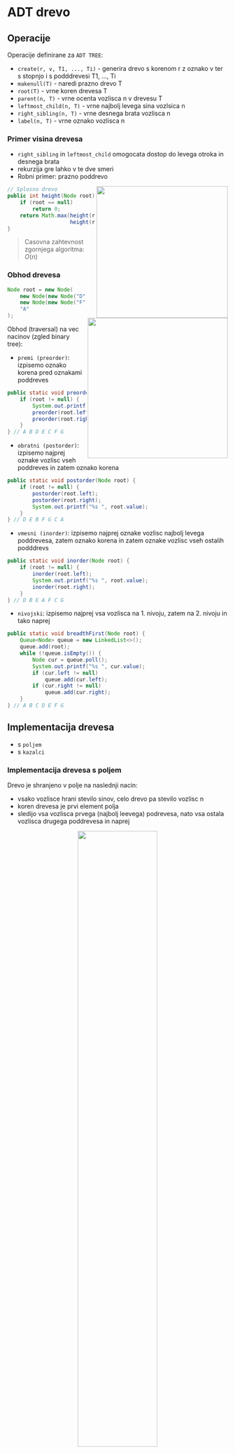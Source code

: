 # ADT drevo

## Operacije

Operacije definirane za `ADT TREE`:

- `create(r, v, T1, ..., Ti)` - generira drevo s korenom r z oznako v ter s stopnjo i s podddrevesi T1, ..., Ti
- `makenull(T)` - naredi prazno drevo T
- `root(T)` - vrne koren drevesa T
- `parent(n, T)` - vrne ocenta vozlisca n v drevesu T
- `leftmost_child(n, T)` - vrne najbolj levega sina vozlsica n
- `right_sibling(n, T)` - vrne desnega brata vozlisca n
- `label(n, T)` - vrne oznako vozlisca n

### Primer visina drevesa

- `right_sibling` in `leftmost_child` omogocata dostop do levega otroka in desnega brata
- rekurzija gre lahko v te dve smeri
- Robni primer: prazno poddrevo

<img align="right" src="./images/visina-drevesa.png" width="300px"></p>

```java
// Splosno drevo
public int height(Node root) {
    if (root == null)
        return 0;
    return Math.max(height(root.leftmostChild+1),
                    height(root.rightSibling));
}
```

> Casovna zahtevnost zgornjega algoritma: $O(n)$

### Obhod drevesa

<img align="right" src="./images/traversla.png" width="320px">

```java
Node root = new Node(
    new Node(new Node("D"), new Node("E"), "B"),
    new Node(new Node("F"), new Node("G"), "C"),
    "A"
);
```

Obhod (traversal) na vec nacinov (zgled binary tree):

- `premi (preorder)`: izpisemo oznako korena pred oznakami poddreves

```java
public static void preorder(Node root) {
    if (root != null) {
        System.out.printf("%s ", root.value);
        preorder(root.left);
        preorder(root.right);
    }
} // A B D E C F G
```

- `obratni (postorder)`: izpisemo najprej oznake vozlisc vseh poddreves in zatem oznako korena

```java
public static void postorder(Node root) {
    if (root != null) {
        postorder(root.left);
        postorder(root.right);
        System.out.printf("%s ", root.value);
    }
} // D E B F G C A
```

- `vmesni (inorder)`: izpisemo najprej oznake vozlisc najbolj levega poddrevesa, zatem oznako korena in zatem oznake vozlisc vseh ostalih podddrevs

```java
public static void inorder(Node root) {
    if (root != null) {
        inorder(root.left);
        System.out.printf("%s ", root.value);
        inorder(root.right);
    }
} // D B E A F C G
```

- `nivojski`: izpisemo najprej vsa vozlisca na 1. nivoju, zatem na 2. nivoju in tako naprej

```java
public static void breadthFirst(Node root) {
    Queue<Node> queue = new LinkedList<>();
    queue.add(root);
    while (!queue.isEmpty()) {
        Node cur = queue.poll();
        System.out.printf("%s ", cur.value);
        if (cur.left != null)
            queue.add(cur.left);
        if (cur.right != null)
            queue.add(cur.right);
    }
} // A B C D E F G
```

## Implementacija drevesa

- s `poljem`
- s `kazalci`

### Implementacija drevesa s poljem

Drevo je shranjeno v polje na naslednji nacin:

- vsako vozlisce hrani stevilo sinov, celo drevo pa stevilo vozlisc n
- koren drevesa je prvi element polja
- sledijo vsa vozlisca prvega (najbolj leevega) podrevesa, nato vsa ostala vozlisca drugega poddrevesa in naprej

<p align="center"><img src="./images/drevo-s-poljem.png" width="60%"></p>

Ker polje ni dinamicna podatkovna struktura, se redko uporablja za implementacijo dreves.

- Problematicno je **spreminjanje dreves**
- Casovne zahtevnosti:

<p align="center"><img src="./images/drevo-s-poljem-zahtevnost.png" width="60%"></p>

Za `levo poravnana drevesa s konstantno stopnjo` so operacije sprehajanja po drevesu ucinkovite (razen operacije `create`)

<p align="center"><img src="./images/drevo-s-poljem-zahtevnost2.png" width="60%"></p>

<p align="center"><img src="./images/levo-poravnana-drevesa.png" width="60%"></p>

### Implementacija drevesa s kazalci

Imamo dve osnovni obliki:

- vsako vozlisce vsebuje `kazalci na levega otroka in desnega brata`
<p align="center"><img src="./images/kazalec-na-lotrokadsina.png" width="50%"></p>

- vsako vozlisce vsebuje `kazalce na vse otroke`
<p align="center"><img src="./images/kazalaec-na-votroke.png" width="50%"></p>

#### Kazalec na desnega brata in levega sina

Casovne zahtevnosti operacij

- operacije so ucinkovite

<p align="center"><img src="./images/lsin-dbrat.png" width="60%"></p>

## Binarna drevesa

- Vsa vozlisca s stopnjo manjso ali enako 2
- Vozlisce ima lahko tudi samo desnega sina

Lastnosti binarnih dreves:

- binarno drevo visine v ima najvec $2^v-1$ vozlisc
- visina binarnega drevesa z n vozlisci: $n\geq v \geq \lceil{\log_2(n+1)}\rceil$
- v ibinarnem drevesu z n vozlisci je n+1 praznih poddreves

> Na koliko nacinov lahko izrodimo binarno drevo z n vozlisci?

> $2^{(n-1)}$: pri vsakem vozliscu imamo dve moznosti da izberemo eno vozlisce (razen prvo vozlisce smo fiksirali)

## Izrazna drevesa

- tisti ki operatorji ki vezejo najmocneje: najnizje v drevesu

<p align="center"><img src="./images/expression-tree.png" width="60%"></p>

- oklepaji spremenijo priorirteto operandov (najnizje v drevesu)
- levo asociativnost operandov (`*` veze pred `\`)

<p align="center"><img src="./images/drevo-aritmeticniizraz.png" width="60%"></p>

### Implementacija izraznih dreves

<p align="center"><img src="./images/implementacija-izraznih-dreves.png" width="60%"></p>

<p align="center"><img src="./images/implementacija-izraznih-dreves2.png" width="60%"></p>

- Casovna zahtevnost: $O(1)$ - vsako vozlisce obiskano samo enkrat

- Primer izracun izraza

<p align="center"><img src="./images/izracun-izraza.png" width="60%"></p>

### Gradnja izraznih dreves

Iz danega izraza na vhodu zelimo zgraditi izrazno drevo

1. Sintakticna analiza vhoda
2. Gradnja drevesa

#### Sintakticna analiza

Sintakticna analiza:

- poznati moramo strukturo vseh moznih izrazov
  - Leva asociativnost: a+b+c=(a+b)+c
  - Vezava (prioriteta) operatorjev: $a+b\cdot c= a+(b\cdot c)$

<p align="center"><img src="./images/sintakitcna-analiza.png" width="40%"></p>

<p align="center"><img src="./images/sintakticna-analiza.png" width="40%"></p>

#### Kontekstno neodvisno gramatike

Pomagamo si s kontektsno neodvisno gramtiko, ki opisuje vse mozne aritmeticne izraze.

Gramaticno pravilo
$<x>::=blabla$ pomeni, da lahko pri generiranju izaraza spremnljivko $<x>$ zamenjamo z izrazom $blabla$

<p align="center"><img src="./images/kng.png" width="60%"></p>

#### Princip sintakticne analize

- izraz beremo na vhodu od leve proti desni
- beremo po en simbol naenkrat, ki je lahko (,),+,-,\*, ali stevilo
- za vsako srepemnljivko uvedeno eno metodo (razen za trivialne)
- vsaka metoda na zacetku dobi prvi prebrani simbol in na koncu vrne en (prebrani) simbol, ki je prvi simbol za naslednjo metodo

<p align="center"><img src="./images/princip-sintakticne-analize.png" width="60%"></p>

<p align="center"><img src="./images/princip-sintakticne-analize-primer.png" width="60%"></p>

Napisati moramo metode:

- `<izraz>`: expression
- `<produkt>`: product
- `<pristej_odstej>`: addSubtract
- `<vrednost>`: value
- `<mnozi_deli>`: multiplyDivide

V javi lahko uporabimo `StringTokenizer`

<p align="center"><img src="./images/string-tokenizer.png" width="60%"></p>

#### Sintakticna analiza + Drevo

Med sintakticno analizo gradimo izrazno drevo.

1. Metoda expression
<p align="center"><img src="./images/metoda-expression.png" width="60%"></p>

2. Metoda addSubtract

<p align="center"><img src="./images/addSubtract.png" width="60%"></p>

3. Metoda produkt

- zgolj preimenujemo stvari v metodi expression

<p align="center"><img src="./images/metoda-product.png" width="60%"></p>

<p align="center"><img src="./images/metoda-value.png" width="60%"></p>

> Casovna zahtevnost sintakticne analize O(n)
